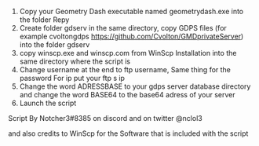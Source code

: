 1. Copy your Geometry Dash executable named geometrydash.exe into the  folder Repy
2. Create folder gdserv in the same directory, copy GDPS files (for example cvoltongdps https://github.com/Cvolton/GMDprivateServer) into the folder gdserv 
3. copy winscp.exe and winscp.com from WinScp Installation into the same directory where the script is
4. Change username at the end to ftp username, Same thing for the password For ip put your ftp s ip 
5. Change the word ADRESSBASE to your gdps server database directory
and change the word BASE64 to the base64 adress of your server
6. Launch the script



Script By Notcher3#8385 on discord
and on twitter @nclol3

and also credits to WinScp for the Software that is included with the script
